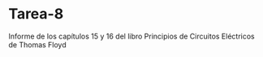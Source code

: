 # Tarea-8
Informe de los capítulos 15 y 16 del libro Principios de Circuitos Eléctricos de Thomas Floyd
